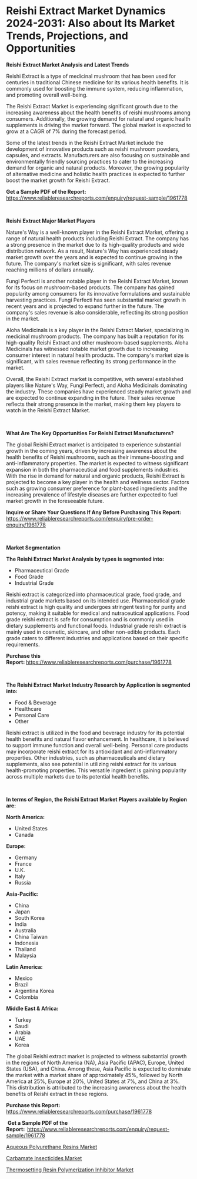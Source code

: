 <p><h1>Reishi Extract Market Dynamics 2024-2031: Also about Its Market Trends, Projections, and Opportunities</h1></p><p><strong>Reishi Extract Market Analysis and Latest Trends</strong></p>
<p><p>Reishi Extract is a type of medicinal mushroom that has been used for centuries in traditional Chinese medicine for its various health benefits. It is commonly used for boosting the immune system, reducing inflammation, and promoting overall well-being.</p><p>The Reishi Extract Market is experiencing significant growth due to the increasing awareness about the health benefits of reishi mushrooms among consumers. Additionally, the growing demand for natural and organic health supplements is driving the market forward. The global market is expected to grow at a CAGR of 7% during the forecast period.</p><p>Some of the latest trends in the Reishi Extract Market include the development of innovative products such as reishi mushroom powders, capsules, and extracts. Manufacturers are also focusing on sustainable and environmentally friendly sourcing practices to cater to the increasing demand for organic and natural products. Moreover, the growing popularity of alternative medicine and holistic health practices is expected to further boost the market growth for Reishi Extract.</p></p>
<p><strong>Get a Sample PDF of the Report:&nbsp;</strong> <a href="https://www.reliableresearchreports.com/enquiry/request-sample/1961778">https://www.reliableresearchreports.com/enquiry/request-sample/1961778</a></p>
<p>&nbsp;</p>
<p><strong>Reishi Extract Major Market Players</strong></p>
<p><p>Nature's Way is a well-known player in the Reishi Extract Market, offering a range of natural health products including Reishi Extract. The company has a strong presence in the market due to its high-quality products and wide distribution network. As a result, Nature's Way has experienced steady market growth over the years and is expected to continue growing in the future. The company's market size is significant, with sales revenue reaching millions of dollars annually.</p><p>Fungi Perfecti is another notable player in the Reishi Extract Market, known for its focus on mushroom-based products. The company has gained popularity among consumers for its innovative formulations and sustainable harvesting practices. Fungi Perfecti has seen substantial market growth in recent years and is projected to expand further in the future. The company's sales revenue is also considerable, reflecting its strong position in the market.</p><p>Aloha Medicinals is a key player in the Reishi Extract Market, specializing in medicinal mushroom products. The company has built a reputation for its high-quality Reishi Extract and other mushroom-based supplements. Aloha Medicinals has witnessed notable market growth due to increasing consumer interest in natural health products. The company's market size is significant, with sales revenue reflecting its strong performance in the market.</p><p>Overall, the Reishi Extract market is competitive, with several established players like Nature's Way, Fungi Perfecti, and Aloha Medicinals dominating the industry. These companies have experienced steady market growth and are expected to continue expanding in the future. Their sales revenue reflects their strong presence in the market, making them key players to watch in the Reishi Extract Market.</p></p>
<p>&nbsp;</p>
<p><strong>What Are The Key Opportunities For Reishi Extract Manufacturers?</strong></p>
<p><p>The global Reishi Extract market is anticipated to experience substantial growth in the coming years, driven by increasing awareness about the health benefits of Reishi mushrooms, such as their immune-boosting and anti-inflammatory properties. The market is expected to witness significant expansion in both the pharmaceutical and food supplements industries. With the rise in demand for natural and organic products, Reishi Extract is projected to become a key player in the health and wellness sector. Factors such as growing consumer preference for plant-based ingredients and the increasing prevalence of lifestyle diseases are further expected to fuel market growth in the foreseeable future.</p></p>
<p><strong>Inquire or Share Your Questions If Any Before Purchasing This Report:</strong> <a href="https://www.reliableresearchreports.com/enquiry/pre-order-enquiry/1961778">https://www.reliableresearchreports.com/enquiry/pre-order-enquiry/1961778</a></p>
<p>&nbsp;</p>
<p><strong>Market Segmentation</strong></p>
<p><strong>The Reishi Extract Market Analysis by types is segmented into:</strong></p>
<p><ul><li>Pharmaceutical Grade</li><li>Food Grade</li><li>Industrial Grade</li></ul></p>
<p><p>Reishi extract is categorized into pharmaceutical grade, food grade, and industrial grade markets based on its intended use. Pharmaceutical grade reishi extract is high quality and undergoes stringent testing for purity and potency, making it suitable for medical and nutraceutical applications. Food grade reishi extract is safe for consumption and is commonly used in dietary supplements and functional foods. Industrial grade reishi extract is mainly used in cosmetic, skincare, and other non-edible products. Each grade caters to different industries and applications based on their specific requirements.</p></p>
<p><strong>Purchase this Report:&nbsp;</strong><a href="https://www.reliableresearchreports.com/purchase/1961778">https://www.reliableresearchreports.com/purchase/1961778</a></p>
<p>&nbsp;</p>
<p><strong>The Reishi Extract Market Industry Research by Application is segmented into:</strong></p>
<p><ul><li>Food & Beverage</li><li>Healthcare</li><li>Personal Care</li><li>Other</li></ul></p>
<p><p>Reishi extract is utilized in the food and beverage industry for its potential health benefits and natural flavor enhancement. In healthcare, it is believed to support immune function and overall well-being. Personal care products may incorporate reishi extract for its antioxidant and anti-inflammatory properties. Other industries, such as pharmaceuticals and dietary supplements, also see potential in utilizing reishi extract for its various health-promoting properties. This versatile ingredient is gaining popularity across multiple markets due to its potential health benefits.</p></p>
<p>&nbsp;</p>
<p><strong>In terms of Region, the Reishi Extract Market Players available by Region are:</strong></p>
<p>
    <p> <strong> North America: </strong>
        <ul>
            <li>United States</li>
            <li>Canada</li>
        </ul>
        </p> 
    <p> <strong> Europe: </strong>
        <ul>
            <li>Germany</li>
            <li>France</li>
            <li>U.K.</li>
            <li>Italy</li>
            <li>Russia</li>
        </ul>
        </p> 
    <p> <strong> Asia-Pacific: </strong>
        <ul>
            <li>China</li>
            <li>Japan</li>
            <li>South Korea</li>
            <li>India</li>
            <li>Australia</li>
            <li>China Taiwan</li>
            <li>Indonesia</li>
            <li>Thailand</li>
            <li>Malaysia</li>
        </ul>
        </p> 
    <p> <strong> Latin America: </strong>
        <ul>
            <li>Mexico</li>
            <li>Brazil</li>
            <li>Argentina Korea</li>
            <li>Colombia</li>
        </ul>
        </p> 
    <p> <strong> Middle East & Africa: </strong>
        <ul>
            <li>Turkey</li>
            <li>Saudi</li>
            <li>Arabia</li>
            <li>UAE</li>
            <li>Korea</li>
        </ul>
    </p>
    </p>
<p><p>The global Reishi extract market is projected to witness substantial growth in the regions of North America (NA), Asia Pacific (APAC), Europe, United States (USA), and China. Among these, Asia Pacific is expected to dominate the market with a market share of approximately 45%, followed by North America at 25%, Europe at 20%, United States at 7%, and China at 3%. This distribution is attributed to the increasing awareness about the health benefits of Reishi extract in these regions.</p></p>
<p><strong>Purchase this Report: </strong><a href="https://www.reliableresearchreports.com/purchase/1961778">https://www.reliableresearchreports.com/purchase/1961778</a></p>
<p>&nbsp;<strong>Get a Sample PDF of the Report:&nbsp;&nbsp;</strong><a href="https://www.reliableresearchreports.com/enquiry/request-sample/1961778">https://www.reliableresearchreports.com/enquiry/request-sample/1961778</a></p>
<p><strong></strong></p>
<p><p><a href="https://view.publitas.com/reportprime-1/aqueous-polyurethane-resins-market-dynamics-2023-2030-also-about-its-market-trends-projections-and-opportunities/">Aqueous Polyurethane Resins Market</a></p><p><a href="https://view.publitas.com/reportprime-1/carbamate-insecticides-market-provides-detailed-segmentation-of-this-market-based-on-type-application-and-region-and-forecast-for-the-period-from-2023-2030/">Carbamate Insecticides Market</a></p><p><a href="https://view.publitas.com/reportprime-1/thermosetting-resin-polymerization-inhibitor-market-insights-market-players-and-forecast-till-2030/">Thermosetting Resin Polymerization Inhibitor Market</a></p></p>
